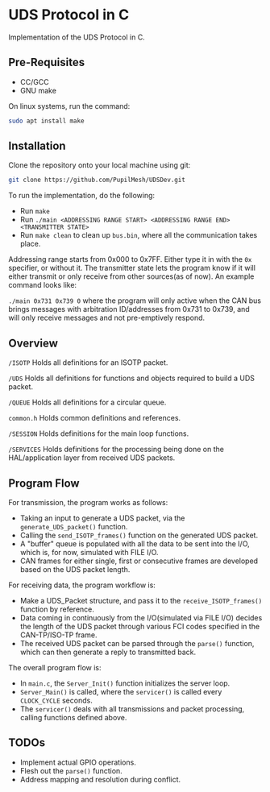 # UDS Protocol in C

Implementation of the UDS Protocol in C.

## Pre-Requisites
- CC/GCC
- GNU make

On linux systems, run the command:
```bash 
sudo apt install make
``` 

## Installation

Clone the repository onto your local machine using git:

```bash
git clone https://github.com/PupilMesh/UDSDev.git
```

To run the implementation, do the following:
- Run `make`
- Run `./main <ADDRESSING RANGE START> <ADDRESSING RANGE END> <TRANSMITTER STATE>`
- Run `make clean` to clean up `bus.bin`, where all the communication takes place.

Addressing range starts from 0x000 to 0x7FF. Either type it in with the `0x` specifier, or without it. The transmitter state lets the program know if it will either transmit or only receive from other sources(as of now). An example command looks like:

`./main 0x731 0x739 0` where the program will only active when the CAN bus brings messages with arbitration ID/addresses from 0x731 to 0x739, and will only receive messages and not pre-emptively respond.

## Overview

`/ISOTP` Holds all definitions for an ISOTP packet.

`/UDS` Holds all definitions for functions and objects required to build a UDS packet.

`/QUEUE` Holds all definitions for a circular queue.

`common.h` Holds common definitions and references.

`/SESSION` Holds definitions for the main loop functions.

`/SERVICES` Holds definitions for the processing being done on the HAL/application layer from received UDS packets.

## Program Flow

For transmission, the program works as follows:
-  Taking an input to generate a UDS packet, via the `generate_UDS_packet()` function.
- Calling the `send_ISOTP_frames()` function on the generated UDS packet.
- A "buffer" queue is populated with all the data to be sent into the I/O, which is, for now, simulated with FILE I/O.
- CAN frames for either single, first or consecutive frames are developed based on the UDS packet length.

For receiving data, the program workflow is:
- Make a UDS_Packet structure, and pass it to the `receive_ISOTP_frames()` function by reference.
- Data coming in continuously from the I/O(simulated via FILE I/O) decides the length of the UDS packet through various FCI codes specified in the CAN-TP/ISO-TP frame.
- The received UDS packet can be parsed through the `parse()` function, which can then generate a reply to transmitted back.

The overall program flow is:
- In `main.c`, the `Server_Init()` function initializes the server loop.
- `Server_Main()` is called, where the `servicer()` is called every `CLOCK_CYCLE` seconds.
- The `servicer()` deals with all transmissions and packet processing, calling functions defined above.

## TODOs

- Implement actual GPIO operations.
- Flesh out the `parse()` function.
- Address mapping and resolution during conflict.
